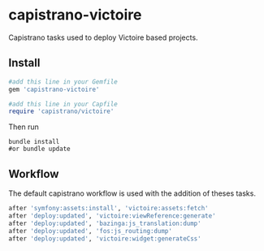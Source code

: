 # capistrano-victoire

Capistrano tasks used to deploy Victoire based projects.

## Install

```ruby
#add this line in your Gemfile
gem 'capistrano-victoire'
```

```ruby
#add this line in your Capfile
require 'capistrano/victoire'
```
Then run 
```shell
bundle install 
#or bundle update
```

## Workflow

The default capistrano workflow is used with the addition of theses tasks.

```ruby
after 'symfony:assets:install', 'victoire:assets:fetch'
after 'deploy:updated', 'victoire:viewReference:generate'
after 'deploy:updated', 'bazinga:js_translation:dump'
after 'deploy:updated', 'fos:js_routing:dump'
after 'deploy:updated', 'victoire:widget:generateCss'
```
